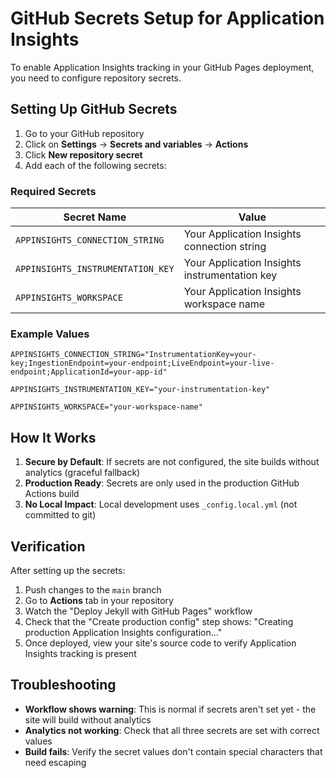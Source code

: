 # GitHub Secrets Setup for Application Insights

To enable Application Insights tracking in your GitHub Pages deployment, you need to configure repository secrets.

## Setting Up GitHub Secrets

1. Go to your GitHub repository
2. Click on **Settings** → **Secrets and variables** → **Actions**
3. Click **New repository secret**
4. Add each of the following secrets:

### Required Secrets

| Secret Name | Value |
|------------|-------|
| `APPINSIGHTS_CONNECTION_STRING` | Your Application Insights connection string |
| `APPINSIGHTS_INSTRUMENTATION_KEY` | Your Application Insights instrumentation key |
| `APPINSIGHTS_WORKSPACE` | Your Application Insights workspace name |

### Example Values

```
APPINSIGHTS_CONNECTION_STRING="InstrumentationKey=your-key;IngestionEndpoint=your-endpoint;LiveEndpoint=your-live-endpoint;ApplicationId=your-app-id"

APPINSIGHTS_INSTRUMENTATION_KEY="your-instrumentation-key"

APPINSIGHTS_WORKSPACE="your-workspace-name"
```

## How It Works

1. **Secure by Default**: If secrets are not configured, the site builds without analytics (graceful fallback)
2. **Production Ready**: Secrets are only used in the production GitHub Actions build
3. **No Local Impact**: Local development uses `_config.local.yml` (not committed to git)

## Verification

After setting up the secrets:

1. Push changes to the `main` branch
2. Go to **Actions** tab in your repository
3. Watch the "Deploy Jekyll with GitHub Pages" workflow
4. Check that the "Create production config" step shows: "Creating production Application Insights configuration..."
5. Once deployed, view your site's source code to verify Application Insights tracking is present

## Troubleshooting

- **Workflow shows warning**: This is normal if secrets aren't set yet - the site will build without analytics
- **Analytics not working**: Check that all three secrets are set with correct values
- **Build fails**: Verify the secret values don't contain special characters that need escaping
